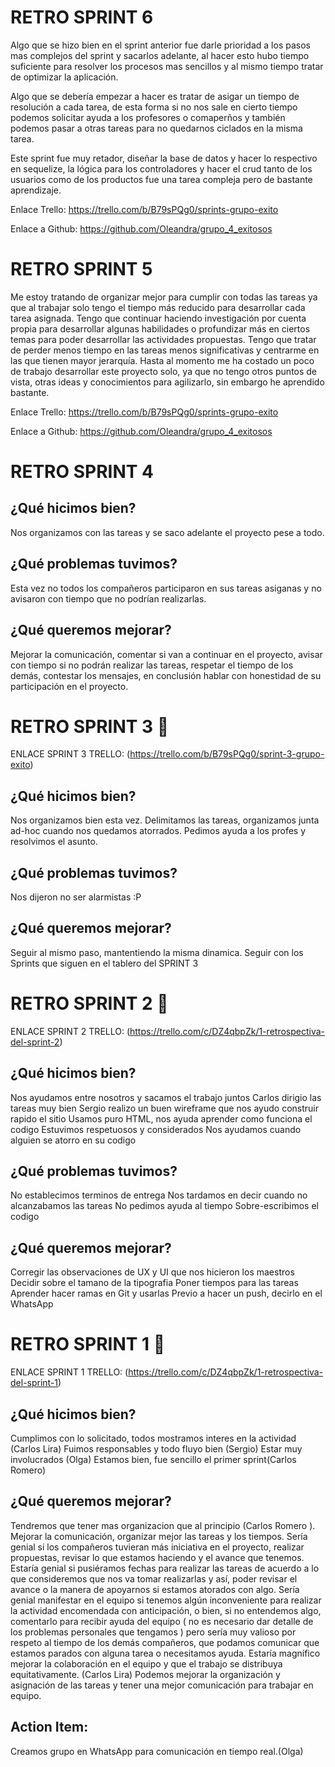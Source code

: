 # RETRO SPRINT 6

Algo que se hizo bien en el sprint anterior fue darle prioridad a los pasos mas complejos del sprint y sacarlos adelante, al hacer esto hubo tiempo suficiente para resolver los procesos mas sencillos y al mismo tiempo tratar de optimizar la aplicación.

Algo que se debería empezar a hacer es tratar de asigar un tiempo de resolución a cada tarea, de esta forma si no nos sale en cierto tiempo podemos solicitar ayuda a los profesores o comaperños y también podemos pasar a otras tareas para no quedarnos ciclados en la misma tarea.

Este sprint fue muy retador, diseñar la base de datos y hacer lo respectivo en sequelize, la lógica para los controladores y hacer el crud tanto de los usuarios como de los productos fue una tarea compleja pero de bastante aprendizaje.

Enlace Trello:
https://trello.com/b/B79sPQg0/sprints-grupo-exito

Enlace a Github:
https://github.com/Oleandra/grupo_4_exitosos

# RETRO SPRINT 5

Me estoy tratando de organizar mejor para cumplir con todas las tareas ya que al trabajar solo tengo el tiempo más reducido para desarrollar cada tarea asignada.
Tengo que continuar haciendo investigación por cuenta propia para desarrollar algunas habilidades o profundizar más en ciertos temas para poder desarrollar las actividades propuestas.
Tengo que tratar de perder menos tiempo en las tareas menos significativas y centrarme en las que tienen mayor jerarquía.
Hasta al momento me ha costado un poco de trabajo desarrollar este proyecto solo, ya que no tengo otros puntos de vista, otras ideas y conocimientos para agilizarlo, sin embargo he aprendido bastante.

Enlace Trello:
https://trello.com/b/B79sPQg0/sprints-grupo-exito

Enlace a Github:
https://github.com/Oleandra/grupo_4_exitosos

# RETRO SPRINT 4

## ¿Qué hicimos bien?

Nos organizamos con las tareas y se saco adelante el proyecto pese a todo.

## ¿Qué problemas tuvimos?

Esta vez no todos los compañeros participaron en sus tareas asiganas y no avisaron con tiempo que no podrían realizarlas.

## ¿Qué queremos mejorar?

Mejorar la comunicación, comentar si van a continuar en el proyecto, avisar con tiempo si no podrán realizar las tareas, respetar el tiempo de los demás, contestar los mensajes, en conclusión hablar con honestidad de su participación en el proyecto.

# RETRO SPRINT 3 👥

ENLACE SPRINT 3 TRELLO:
(https://trello.com/b/B79sPQg0/sprint-3-grupo-exito)

## ¿Qué hicimos bien?

Nos organizamos bien esta vez. Delimitamos las tareas, organizamos junta ad-hoc cuando nos quedamos atorrados. Pedimos ayuda a los profes y resolvimos el asunto.

## ¿Qué problemas tuvimos?

Nos dijeron no ser alarmistas :P

## ¿Qué queremos mejorar?

Seguir al mismo paso, mantentiendo la misma dinamica.
Seguir con los Sprints que siguen en el tablero del SPRINT 3

# RETRO SPRINT 2 👥

ENLACE SPRINT 2 TRELLO:
(https://trello.com/c/DZ4qbpZk/1-retrospectiva-del-sprint-2)

## ¿Qué hicimos bien?

Nos ayudamos entre nosotros y sacamos el trabajo juntos
Carlos dirigio las tareas muy bien
Sergio realizo un buen wireframe que nos ayudo construir rapido el sitio
Usamos puro HTML, nos ayuda aprender como funciona el codigo
Estuvimos respetuosos y considerados
Nos ayudamos cuando alguien se atorro en su codigo

## ¿Qué problemas tuvimos?

No establecimos terminos de entrega
Nos tardamos en decir cuando no alcanzabamos las tareas
No pedimos ayuda al tiempo
Sobre-escribimos el codigo

## ¿Qué queremos mejorar?

Corregir las observaciones de UX y UI que nos hicieron los maestros
Decidir sobre el tamano de la tipografia
Poner tiempos para las tareas
Aprender hacer ramas en Git y usarlas
Previo a hacer un push, decirlo en el WhatsApp

# RETRO SPRINT 1 👥

ENLACE SPRINT 1 TRELLO:
(https://trello.com/c/DZ4qbpZk/1-retrospectiva-del-sprint-1)

## ¿Qué hicimos bien?

Cumplimos con lo solicitado, todos mostramos interes en la actividad (Carlos Lira)
Fuimos responsables y todo fluyo bien (Sergio)
Estar muy involucrados (Olga)
Estamos bien, fue sencillo el primer sprint(Carlos Romero)

## ¿Qué queremos mejorar?

Tendremos que tener mas organizacion que al principio (Carlos Romero ).
Mejorar la comunicación, organizar mejor las tareas y los tiempos.
Sería genial si los compañeros tuvieran más iniciativa en el proyecto, realizar propuestas, revisar lo que estamos haciendo y el avance que tenemos.
Estaría genial si pusiéramos fechas para realizar las tareas de acuerdo a lo que consideremos que nos va tomar realizarlas y así, poder revisar el avance o la manera de apoyarnos si estamos atorados con algo.
Sería genial manifestar en el equipo si tenemos algún inconveniente para realizar la actividad encomendada con anticipación, o bien, si no entendemos algo, comentarlo para recibir ayuda del equipo ( no es necesario dar detalle de los problemas personales que tengamos ) pero sería muy valioso por respeto al tiempo de los demás compañeros, que podamos comunicar que estamos parados con alguna tarea o necesitamos ayuda.
Estaría magnífico mejorar la colaboración en el equipo y que el trabajo se distribuya equitativamente. (Carlos Lira)
Podemos mejorar la organización y asignación de las tareas y tener una mejor comunicación para trabajar en equipo.

## Action Item:

Creamos grupo en WhatsApp para comunicación en tiempo real.(Olga)
